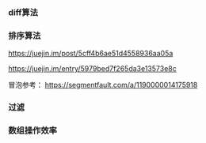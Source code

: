 
### diff算法


### 排序算法


https://juejin.im/post/5cff4b6ae51d4558936aa05a

https://juejin.im/entry/5979bed7f265da3e13573e8c

冒泡参考： https://segmentfault.com/a/1190000014175918

### 过滤


### 数组操作效率